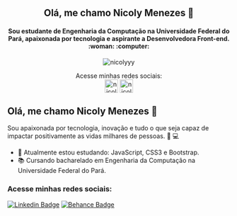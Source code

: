 <h2 align="center">Olá, me chamo Nicoly Menezes 👋</h2>
<h4 align="center">Sou estudante de Engenharia da Computação na Universidade Federal do Pará,
  apaixonada por tecnologia e aspirante a Desenvolvedora Front-end. :woman: :computer:</h4>

<p align="center"> <img src="https://github-readme-stats.vercel.app/api?username=nicolyyy&show_icons=true" alt="nicolyyy" /> </p>
 

<p align="center">
  Acesse minhas redes sociais: <br>
<a style="margin-top: 20px" href="https://linkedin.com/in/nicoly-menezes" target="blank"><img align="center" src="https://cdn.jsdelivr.net/npm/simple-icons@3.0.1/icons/linkedin.svg" alt="nicoly menezes" height="30" width="30" /></a>
<a href="https://www.behance.net/nicoly-menezes" target="blank"><img align="center" src="https://cdn.jsdelivr.net/npm/simple-icons@3.0.1/icons/behance.svg" alt="nicolymenezes" height="30" width="30" /></a>
</p>


## Olá, me chamo Nicoly Menezes :wave:

 Sou apaixonada por tecnologia, inovação e tudo o que seja capaz de impactar positivamente as vidas milhares de pessoas. :woman: :computer:

- :seedling: Atualmente estou estudando: JavaScript, CSS3 e Bootstrap.
- :books: Cursando bacharelado em Engenharia da Computação na Universidade Federal do Pará.

### Acesse minhas redes sociais:

[![Linkedin Badge](https://img.shields.io/badge/-LinkedIn-blue?style=flat-square&logo=Linkedin&logoColor=white&link=https://www.linkedin.com/in/nicoly-menezes/)](https://www.linkedin.com/in/nicoly-menezes/)
[![Behance Badge](https://img.shields.io/badge/-Behance-ff69b4?style=flat-square&logo=Behance&logoColor=white&link=https://www.behance.net/nicolymenezes)](https://www.behance.net/nicolymenezes)




